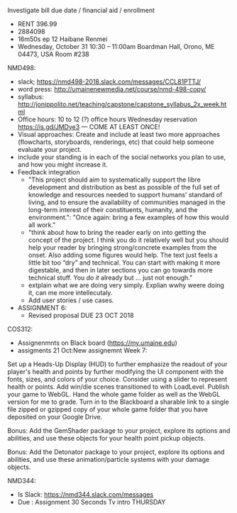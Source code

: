 Investigate bill due date / financial aid / enrollment

- RENT 396.99
- 2884098
- 16m50s ep 12 Haibane Renmei
- Wednesday, October 31
10:30 – 11:00am
Boardman Hall, Orono, ME 04473, USA Room #238

NMD498:
- slack; https://nmd498-2018.slack.com/messages/CCL81PTTJ/
- word press: http://umainenewmedia.net/course/nmd-498-copy/
- syllabus: http://jonippolito.net/teaching/capstone/capstone_syllabus_2x_week.html
- Office hours: 10 to 12 (?) office hours Wednesday reservation https://is.gd/JMDye3 — COME AT LEAST ONCE!
- Visual approaches: Create and include at least two more approaches (flowcharts, storyboards, renderings, etc) that could help someone evaluate your project.
- include your standing is in each of the social networks you plan to use, and how you might increase it. 
- Feedback integration
  - "This project should aim to systematically support the libre development and distribution as best as possible of the full set of knowledge and resources needed to support humans' standard of living, and to ensure the availability of communities managed in the long-term interest of their constituents, humanity, and the environment.": "Once again: bring a few examples of how this would all work."
  - "think about how to bring the reader early on into getting the concept of the project. I think you do it relatively well but you should help your reader by bringing strong/concrete examples from the onset. Also adding some figures would help. The text just feels a little bit too “dry” and technical. You can start with making it more digestable, and then in later sections you can go towards more technical stuff. You *do it* already but … just not enough."
  - extplain what we are doing very simply. Explian wwhy weere doing it, can me more intellecutaly.
  - Add user stories / use cases.
- ASSIGNMENT 6:
  - Revised proposal DUE 23 OCT 2018

COS312: 
- Assignenmnts on Black board (https://my.umaine.edu)
- assigments 21 Oct:New assignemnt Week 7: 

Set up a Heads-Up Display (HUD) to further emphasize the readout of your player's health and points by further modifying the UI component with the fonts, sizes, and colors of your choice. Consider using a slider to represent health or points. Add win/die scenes transitioned to with LoadLevel. Publish your game to WebGL. Hand the whole game folder as well as the WebGL version for me to grade. Turn in to the Blackboard a sharable link to a single file zipped or gzipped copy of your whole game folder that you have deposited on your Google Drive. 

 

Bonus: Add the GemShader package to your project, explore its options and abilities, and use these objects for your health point pickup objects.

Bonus: Add the Detonator package to your project, explore its options and abilities, and use these animation/particle systems with your damage objects. 


NMD344:
- Is Slack: https://nmd344.slack.com/messages
- Due : Assignment 30 Seconds Tv intro THURSDAY
